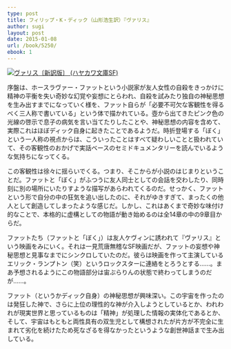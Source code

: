 ```yaml
---
type: post
title: フィリップ・K・ディック（山形浩生訳）『ヴァリス』
author: sugi
layout: post
date: 2015-01-08
url: /book/5250/
ebook: 1
---
```

<a href="http://www.amazon.co.jp/exec/obidos/ASIN/4150119597/chezsugi-22/ref=nosim/" onclick="_gaq.push(['_trackEvent', 'outbound-article', 'http://www.amazon.co.jp/exec/obidos/ASIN/4150119597/chezsugi-22/ref=nosim/', '']);" name="amazletlink" target="_blank"><img src="http://i1.wp.com/ecx.images-amazon.com/images/I/511qp9oZSrL.jpg?w=660" alt="ヴァリス〔新訳版〕 (ハヤカワ文庫SF)" class="alignleft"  data-recalc-dims="1" /></a>

序盤は、ホースラヴァー・ファットという小説家が友人女性の自殺をきっかけに精神の平衡を失い奇妙な幻覚や妄想にとらわれ、自殺を試みたり独自の神秘思想を生み出すまでになっていく様を、ファット自らが「必要不可欠な客観性を得るべく三人称で書いている」という体で描かれている。壺から出てきたピンク色の光線の啓示で息子の病気を言い当てたりしたことや、神秘思想の内容を含めて、実際これはほぼディック自身に起きたことであるようだ。時折登場する「ぼく」という一人称の視点からは、こういったことはすべて疑わしいことと扱われていて、その客観性のおかげで実話ベースのセミドキュメンタリーを読んでいるような気持ちになってくる。

この客観性は徐々に揺らいでくる。つまり、そこからが小説のはじまりということだ。ファットと「ぼく」がふつうに友人同士としての会話を交わしたり、同時刻に別の場所にいたりすような描写があらわれてくるのだ。せっかく、ファットという形で自分の中の狂気を追い出したのに、それがゆきすぎて、まったくの他人として創造してしまったような感じだ。しかし、これはあくまで奇妙な味付け的なことで、本格的に虚構としての物語が動き始めるのは全14章の中の9章目からだ。

ファットたち（ファットと「ぼく」）は友人ケヴィンに誘われて『ヴァリス』という映画をみにいく。それは一見荒唐無稽なSF映画だが、ファットの妄想や神秘思想と見事なまでにシンクロしていたのだ。彼らは映画を作って主演しているエリック・ランプトン（笑）というロックスターに連絡をとろうとする……。まあ予想されるようにこの物語部分は宙ぶらりんの状態で終わってしまうのだが……。

ファット（というかディック自身）の神秘思想が興味深い。この宇宙を作ったのは発狂した神で、さらに上位の理性的な神が介入しようとしているとか、われわれが現実世界と思っているものは「精神」が処理した情報の実体化であるとか、そして、宇宙はもともと両性具有の双生児として構想されたが片方が不完全に生まれて劣化を続けたため死なざるを得なかったというような創世神話まで生み出している。
